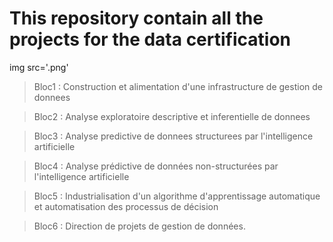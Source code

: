# This repository contain all the projects for the data certification

img src='.png'

> Bloc1 : Construction et alimentation d'une infrastructure de gestion de donnees

> Bloc2 : Analyse exploratoire descriptive et inferentielle de donnees

> Bloc3 : Analyse predictive de donnees structurees par l'intelligence artificielle

> Bloc4 : Analyse prédictive de données non-structurées par l'intelligence artificielle

> Bloc5 : Industrialisation d'un algorithme d'apprentissage automatique et automatisation des processus de décision

> Bloc6 : Direction de projets de gestion de données.
